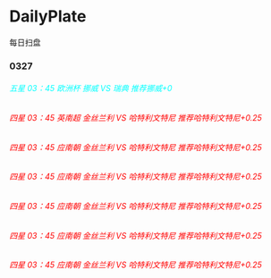 # DailyPlate
每日扫盘

### 0327

###### <font color="00ffff">五星 03：45 欧洲杯 挪威 VS 瑞典 推荐挪威+0<font>
###### <font color="ff0000">四星 03：45 英南超 金丝兰利 VS 哈特利文特尼 推荐哈特利文特尼+0.25<font>

###### <font>四星 03：45 应南朝 金丝兰利 VS 哈特利文特尼 推荐哈特利文特尼+0.25<font>
###### <font>四星 03：45 应南朝 金丝兰利 VS 哈特利文特尼 推荐哈特利文特尼+0.25<font>
###### <font>四星 03：45 应南朝 金丝兰利 VS 哈特利文特尼 推荐哈特利文特尼+0.25<font>
###### <font>四星 03：45 应南朝 金丝兰利 VS 哈特利文特尼 推荐哈特利文特尼+0.25<font>
###### <font>四星 03：45 应南朝 金丝兰利 VS 哈特利文特尼 推荐哈特利文特尼+0.25<font>
